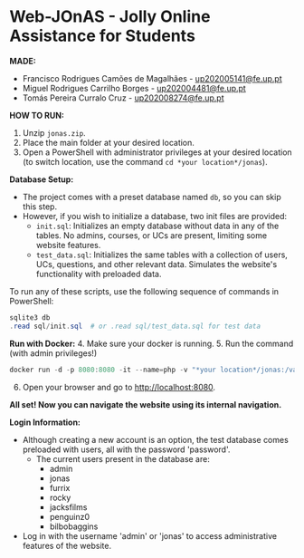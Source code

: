 # Web-JOnAS - Jolly Online Assistance for Students

**MADE:**
- Francisco Rodrigues Camões de Magalhães - [up202005141@fe.up.pt](mailto:up202005141@fe.up.pt)
- Miguel Rodrigues Carrilho Borges - [up202004481@fe.up.pt](mailto:up202004481@fe.up.pt)
- Tomás Pereira Curralo Cruz - [up202008274@fe.up.pt](mailto:up202008274@fe.up.pt)

**HOW TO RUN:**

1. Unzip `jonas.zip`.
2. Place the main folder at your desired location.
3. Open a PowerShell with administrator privileges at your desired location (to switch location, use the command `cd *your location*/jonas`).

**Database Setup:**
   - The project comes with a preset database named `db`, so you can skip this step.
   - However, if you wish to initialize a database, two init files are provided:
      - `init.sql`: Initializes an empty database without data in any of the tables. No admins, courses, or UCs are present, limiting some website features.
      - `test_data.sql`: Initializes the same tables with a collection of users, UCs, questions, and other relevant data. Simulates the website's functionality with preloaded data.

   To run any of these scripts, use the following sequence of commands in PowerShell:
   ```powershell
   sqlite3 db
   .read sql/init.sql  # or .read sql/test_data.sql for test data
   ``` 

**Run with Docker:** 
4. Make sure your docker is running.
5. Run the command (with admin privileges!)
 ```powershell
 docker run -d -p 8080:8080 -it --name=php -v "*your location*/jonas:/var/www/html" quay.io/vesica/php73:de
 ```
 
6. Open  your  browser  and  go  to  [http://localhost:8080](http://localhost:8080).
 

**All set! Now you can navigate the website using its internal navigation.**


**Login Information:**
   - Although creating a new account is an option, the test database comes preloaded with users, all with the password 'password'.
      - The current users present in the database are:
         - admin
         - jonas
         - furrix
         - rocky
         - jacksfilms
         - penguinz0
         - bilbobaggins      
   - Log in with the username 'admin' or 'jonas' to access administrative features of the website.
